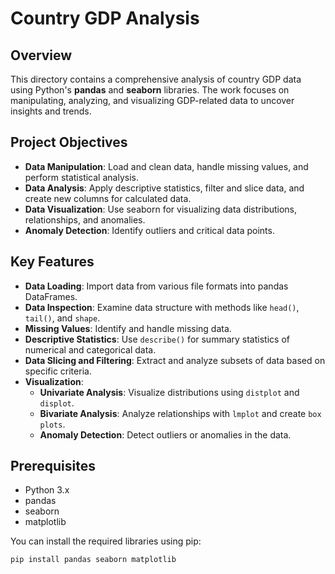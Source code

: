 # Country GDP Analysis

## Overview

This directory contains a comprehensive analysis of country GDP data using Python's **pandas** and **seaborn** libraries. The work focuses on manipulating, analyzing, and visualizing GDP-related data to uncover insights and trends.

## Project Objectives

- **Data Manipulation**: Load and clean data, handle missing values, and perform statistical analysis.
- **Data Analysis**: Apply descriptive statistics, filter and slice data, and create new columns for calculated data.
- **Data Visualization**: Use seaborn for visualizing data distributions, relationships, and anomalies.
- **Anomaly Detection**: Identify outliers and critical data points.

## Key Features

- **Data Loading**: Import data from various file formats into pandas DataFrames.
- **Data Inspection**: Examine data structure with methods like `head()`, `tail()`, and `shape`.
- **Missing Values**: Identify and handle missing data.
- **Descriptive Statistics**: Use `describe()` for summary statistics of numerical and categorical data.
- **Data Slicing and Filtering**: Extract and analyze subsets of data based on specific criteria.
- **Visualization**:
  - **Univariate Analysis**: Visualize distributions using `distplot` and `displot`.
  - **Bivariate Analysis**: Analyze relationships with `lmplot` and create `box plots`.
  - **Anomaly Detection**: Detect outliers or anomalies in the data.



## Prerequisites

- Python 3.x
- pandas
- seaborn
- matplotlib

You can install the required libraries using pip:

```bash
pip install pandas seaborn matplotlib
